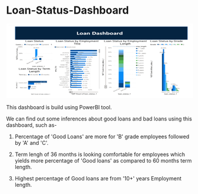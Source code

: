 # Loan-Status-Dashboard
<a href="https://github.com/ShubhangiLokhande123/Loan-Status-Dashboard/blob/main/Loan%20Dashboard.pdf" class="image fit" ></a>
<img src="https://github.com/ShubhangiLokhande123/Loan-Status-Dashboard/blob/main/Loan%20Dashboard.pdf" width="1050" height="200" allow="autoplay">

This dashboard is build using PowerBI tool.

We can find out some inferences about good loans and bad loans using this dashboard, such as-
1. Percentage of 'Good Loans' are more for 'B' grade employees followed by 'A' and 'C'.
  
2. Term lengh of 36 months is looking comfortable for employees which yields more percentage of 'Good loans' as compared to 60 months term length.

3. Highest percentage of Good loans are from '10+' years Employment length.
